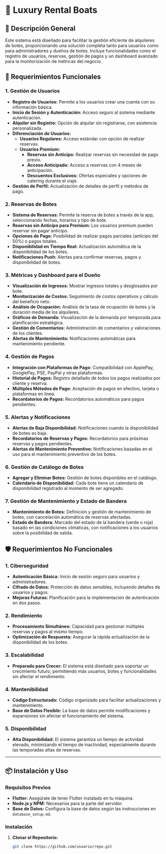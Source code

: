 # 📅 Luxury Rental Boats

## 📄 Descripción General
Este sistema está diseñado para facilitar la gestión eficiente de alquileres de botes, proporcionando una solución completa tanto para usuarios como para administradores y dueños de botes. Incluye funcionalidades como el registro de usuarios, reservas, gestión de pagos y un dashboard avanzado para la monitorización de métricas del negocio.

## 🎯 Requerimientos Funcionales

### 1. Gestión de Usuarios
- **Registro de Usuarios:** Permite a los usuarios crear una cuenta con su información básica.
- **Inicio de Sesión y Autenticación:** Acceso seguro al sistema mediante autenticación.
- **Alquiler sin Registro:** Opción de alquilar sin registrarse, con asistencia personalizada.
- **Diferenciación de Usuarios:**
  - **Usuarios Regulares:** Acceso estándar con opción de realizar reservas.
  - **Usuarios Premium:**
    - **Reservas sin Anticipo:** Realizar reservas sin necesidad de pago previo.
    - **Acceso Anticipado:** Acceso a reservas con 4 meses de anticipación.
    - **Descuentos Exclusivos:** Ofertas especiales y opciones de catering durante el viaje.
- **Gestión de Perfil:** Actualización de detalles de perfil y métodos de pago.

### 2. Reservas de Botes
- **Sistema de Reservas:** Permite la reserva de botes a través de la app, seleccionando fechas, horarios y tipo de bote.
- **Reservas sin Anticipo para Premium:** Los usuarios premium pueden reservar sin pagar anticipo.
- **Opciones de Pago:** Posibilidad de realizar pagos parciales (anticipo del 50%) o pagos totales.
- **Disponibilidad en Tiempo Real:** Actualización automática de la disponibilidad de los botes.
- **Notificaciones Push:** Alertas para confirmar reservas, pagos y disponibilidad de botes.

### 3. Métricas y Dashboard para el Dueño
- **Visualización de Ingresos:** Mostrar ingresos totales y desglosados por bote.
- **Monitorización de Costos:** Seguimiento de costos operativos y cálculo del beneficio neto.
- **Análisis de Ocupación:** Análisis de la tasa de ocupación de botes y la duración media de los alquileres.
- **Gráficos de Demanda:** Visualización de la demanda por temporada para planificación estratégica.
- **Gestión de Comentarios:** Administración de comentarios y valoraciones de los clientes.
- **Alertas de Mantenimiento:** Notificaciones automáticas para mantenimiento pendiente.

### 4. Gestión de Pagos
- **Integración con Plataformas de Pago:** Compatibilidad con ApplePay, GooglePay, PSE, PayPal y otras plataformas.
- **Historial de Pagos:** Registro detallado de todos los pagos realizados por cliente y reserva.
- **Múltiples Métodos de Pago:** Aceptación de pagos en efectivo, tarjeta o plataformas en línea.
- **Recordatorios de Pagos:** Recordatorios automáticos para pagos pendientes.

### 5. Alertas y Notificaciones
- **Alertas de Baja Disponibilidad:** Notificaciones cuando la disponibilidad de botes es baja.
- **Recordatorios de Reservas y Pagos:** Recordatorios para próximas reservas y pagos pendientes.
- **Alertas de Mantenimiento Preventivo:** Notificaciones basadas en el uso para el mantenimiento preventivo de los botes.

### 6. Gestión de Catálogo de Botes
- **Agregar y Eliminar Botes:** Gestión de botes disponibles en el catálogo.
- **Calendario de Disponibilidad:** Cada bote tiene un calendario de disponibilidad registrado al momento de ser agregado.

### 7. Gestión de Mantenimiento y Estado de Bandera
- **Mantenimiento de Botes:** Definición y gestión de mantenimiento de botes, con cancelación automática de reservas afectadas.
- **Estado de Bandera:** Marcado del estado de la bandera (verde o roja) basado en las condiciones climáticas, con notificaciones a los usuarios sobre la posibilidad de salida.

## 🛡️ Requerimientos No Funcionales

### 1. Ciberseguridad
- **Autenticación Básica:** Inicio de sesión seguro para usuarios y administradores.
- **Cifrado de Datos:** Protección de datos sensibles, incluyendo detalles de usuarios y pagos.
- **Mejoras Futuras:** Planificación para la implementación de autenticación en dos pasos.

### 2. Rendimiento
- **Procesamiento Simultáneo:** Capacidad para gestionar múltiples reservas y pagos al mismo tiempo.
- **Optimización de Respuesta:** Asegurar la rápida actualización de la disponibilidad de los botes.

### 3. Escalabilidad
- **Preparado para Crecer:** El sistema está diseñado para soportar un crecimiento futuro, permitiendo más usuarios, botes y funcionalidades sin afectar el rendimiento.

### 4. Mantenibilidad
- **Código Estructurado:** Código organizado para facilitar actualizaciones y mantenimiento.
- **Base de Datos Flexible:** La base de datos permite modificaciones y expansiones sin afectar el funcionamiento del sistema.

### 5. Disponibilidad
- **Alta Disponibilidad:** El sistema garantiza un tiempo de actividad elevado, minimizando el tiempo de inactividad, especialmente durante las temporadas altas de reservas.

---

## 📦 Instalación y Uso

### Requisitos Previos
- **Flutter:** Asegúrate de tener Flutter instalado en tu máquina.
- **Node.js y NPM:** Necesarios para la parte del servidor.
- **Base de Datos:** Configura la base de datos según las instrucciones en `database_setup.md`.

### Instalación
1. **Clonar el Repositorio:**
   ```bash
   git clone https://github.com/usuario/repo.git
